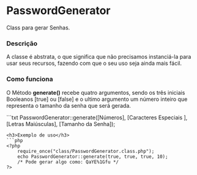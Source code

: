 # PasswordGenerator
Class para gerar Senhas.

<h3>Descrição</h3>
<p>
	A classe é abstrata, o que significa que não precisamos instanciá-la para usar seus recursos, fazendo com que o seu uso seja ainda mais fácil.
</p>

<h3>Como funciona</h3>
<p>
	O Método <b>generate()</b>  recebe quatro argumentos, sendo os três iniciais Booleanos [true] ou [false] e o ultimo argumento um número inteiro que representa o tamanho da senha que será gerada.
</p>
```txt
PasswordGenerator::generate([Números], [Caracteres Especiais ], [Letras Maiúsculas], [Tamanho da Senha]);

```
<h3>Exemplo de uso</h3>
```php
<?php 
	require_once("class/PasswordGenerator.class.php");
	echo PasswordGenerator::generate(true, true, true, 10);
    /* Pode gerar algo como: QaYE%1Gfu */
?>
```
